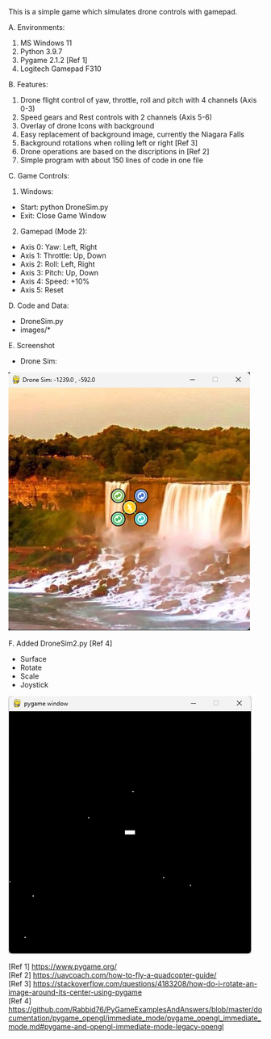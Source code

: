 This is a simple game which simulates drone controls with gamepad. 

A. Environments:  
1. MS Windows 11  
2. Python 3.9.7  
3. Pygame 2.1.2 [Ref 1]  
4. Logitech Gamepad F310  

B. Features:
1. Drone flight control of yaw, throttle, roll and pitch with 4 channels (Axis 0-3)  
2. Speed gears and Rest controls with 2 channels (Axis 5-6)  
3. Overlay of drone Icons with background  
4. Easy replacement of background image, currently the Niagara Falls  
5. Background rotations when rolling left or right [Ref 3]   
6. Drone operations are based on the discriptions in [Ref 2]  
7. Simple program with about 150 lines of code in one file  

C. Game Controls:

1. Windows:
- Start: python DroneSim.py
- Exit: Close Game Window

2. Gamepad (Mode 2):  
- Axis 0: Yaw: Left, Right  
- Axis 1: Throttle: Up, Down  
- Axis 2: Roll: Left, Right  
- Axis 3: Pitch: Up, Down  
- Axis 4: Speed: +10%  
- Axis 5: Reset

D. Code and Data:  
- DroneSim.py  
- images/*  

E. Screenshot  
- Drone Sim:  

![DroneSit](dronesim.png)  

F. Added DroneSim2.py [Ref 4]  
- Surface  
- Rotate  
- Scale  
- Joystick  

![DroneSit](dronesim2.png)  

[Ref 1] https://www.pygame.org/    
[Ref 2] https://uavcoach.com/how-to-fly-a-quadcopter-guide/  
[Ref 3] https://stackoverflow.com/questions/4183208/how-do-i-rotate-an-image-around-its-center-using-pygame  
[Ref 4] https://github.com/Rabbid76/PyGameExamplesAndAnswers/blob/master/documentation/pygame_opengl/immediate_mode/pygame_opengl_immediate_mode.md#pygame-and-opengl-immediate-mode-legacy-opengl  


